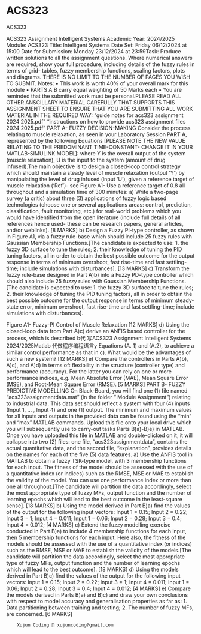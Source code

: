 # ACS323
ACS323


 ACS323 Assignment Intelligent Systems Academic Year: 2024/2025 Module: ACS323 Title: Intelligent Systems Date Set: Friday 06/12/2024 at 15:00 Date for Submission: Monday 23/12/2024 at 23:59Task: Produce written solutions to all the assignment questions. Where numerical answers are required, show your full procedure, including details of the fuzzy rules in terms of grid- tables, fuzzy membership functions, scaling factors, plots and diagrams. THERE IS NO LIMIT TO THE NUMBER OF PAGES YOU WISH TO SUBMIT. Notes: • This work is worth 40% of your overall mark for this module • PARTS A B carry equal weighting of 50 Marks each • You are reminded that the submitted work must be personal.PLEASE READ ALL OTHER ANSCILLARY MATERIAL CAREFULLY THAT SUPPORTS THIS ASSIGNMENT SHEET TO ENSURE THAT YOU ARE SUBMITTING ALL WORK MATERIAL IN THE REQUIRED WAY: “guide notes for acs323 assignment 2024 2025.pdf” “instructions on how to provide acs323 assignment files 2024 2025.pdf” PART A- FUZZY DECISION-MAKING Consider the process relating to muscle relaxation, as seen in your Laboratory Session PART A, represented by the following Equations [PLEASE NOTE THE NEW VALUE RELATING TO THE PREDOMINANT TIME-CONSTANT- CHANGE IT IN YOUR MATLAB-SIMULINK MODEL]: where Y is the overall output of the system (muscle relaxation), U is the input to the system (amount of drug infused).The main objective is to design a closed-loop control strategy which should maintain a steady level of muscle relaxation (output ‘Y’) by manipulating the level of drug infused (input ‘U’), given a reference target of muscle relaxation (‘Ref’)- see Figure A1- Use a reference target of 0.8 all throughout and a simulation time of 300 minutes: a) Write a two-page survey (a critic) about three (3) applications of fuzzy logic based technologies (choose one or several applications areas: control, prediction, classification, fault monitoring, etc.) for real-world problems which you would have identified from the open literature (include full details of all references hence used- these can be research papers, general articles, and/or weblinks). [8 MARKS] b) Design a Fuzzy PI-type controller, as shown in Figure A1, via a fuzzy rule-base which should include 25 fuzzy rules with Gaussian Membership Functions.[The candidate is expected to use: 1. the fuzzy 3D surface to tune the rules; 2. their knowledge of tuning the PID tuning factors, all in order to obtain the best possible outcome for the output response in terms of minimum overshoot, fast rise-time and fast settling-time; include simulations with disturbances]. [13 MARKS] c) Transform the fuzzy rule-base designed in Part A)b) into a Fuzzy PD-type controller which should also include 25 fuzzy rules with Gaussian Membership Functions.[The candidate is expected to use: 1. the fuzzy 3D surface to tune the rules; 2. their knowledge of tuning the PID tuning factors, all in order to obtain the best possible outcome for the output response in terms of minimum steady-state error, minimum overshoot, fast rise-time and fast settling-time; include simulations with disturbances].

Figure A1- Fuzzy-PI Control of Muscle Relaxation [12 MARKS] d) Using the closed-loop data from Part A)c) derive an ANFIS based controller for the process, which is described b代 写ACS323 Assignment Intelligent Systems 2024/2025Matlab 代做程序编程语言y Equations (A. 1) and (A.2), to achieve a similar control performance as that in c). What would be the advantages of such a new system? [12 MARKS] e) Compare the controllers in Parts A)b), A)c), and A)d) in terms of: flexibility in the structure (controller type) and performance (accuracy). For the latter you can rely on one or more performance indices, e.g. Mean Absolute Error (MAE), Mean Square Error (MSE), and Root-Mean Square Error (RMSE). [5 MARKS] PART B- FUZZY PREDICTIVE MODELLING On Black-Board, you will find one (1) file named “acs323assignmentdata.mat” (in the folder “ Module Assignment”) relating to industrial data. This data set should reflect a system with four (4) inputs (Input 1, … , Input 4) and one (1) output. The minimum and maximum values for all inputs and outputs in the provided data can be found using the “min” and “max” MATLAB commands. Upload this file onto your local drive which you will subsequently use to carry-out tasks Parts B)a)-B)e) in MATLAB. Once you have uploaded this file in MATLAB and double-clicked on it, it will collapse into two (2) files: one file, “acs323assignmentdata”, contains the actual quantitative data, and the second file, “explanation”, provides details on the names for each of the five (5) data features. a) Use the ANFIS tool in MATLAB to obtain a fuzzy TSK-type model, with 3 membership functions for each input. The fitness of the model should be assessed with the use of a quantitative index (or indices) such as the RMSE, MSE or MAE to establish the validity of the model. You can use one performance index or more than one all throughout.[The candidate will partition the data accordingly, select the most appropriate type of fuzzy MFs, output function and the number of learning epochs which will lead to the best outcome in the least-square sense]. [18 MARKS] b) Using the model derived in Part B)a) find the values of the output for the following input vectors: Input 1 = 0.15; Input 2 = 0.22; Input 3 = 1; Input 4 = 0.011; Input 1 = 0.06; Input 2 = 0.28; Input 3 = 0.4; Input 4 = 0.012; [4 MARKS] c) Extend the fuzzy modelling exercise conducted in Part B)a) to include 4 membership functions for each input, then 5 membership functions for each input. Here also, the fitness of the models should be assessed with the use of a quantitative index (or indices) such as the RMSE, MSE or MAE to establish the validity of the models.[The candidate will partition the data accordingly, select the most appropriate type of fuzzy MFs, output function and the number of learning epochs which will lead to the best outcome]. [18 MARKS] d) Using the models derived in Part B)c) find the values of the output for the following input vectors: Input 1 = 0.15; Input 2 = 0.22; Input 3 = 1; Input 4 = 0.011; Input 1 = 0.06; Input 2 = 0.28; Input 3 = 0.4; Input 4 = 0.012; [4 MARKS] e) Compare the models derived in Parts B)a) and B)c) and draw your own conclusions with respect to model accuracy and generalisation properties as far as: 1. Data partitioning between training and testing; 2. The number of fuzzy MFs, are concerned. [6 MARKS]

        Xujun Coding 📧 xujuncoding@gmail.com
